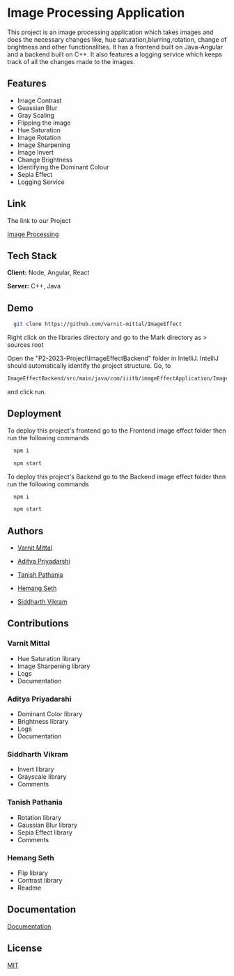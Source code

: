 
# Image Processing Application

This project is an image processing application which takes images and does the necessary changes like, hue saturation,blurring,rotation, change of brightness and other functionalities.
It has a frontend built on Java-Angular and a backend built on C++.
It also features a logging service which keeps track of all the changes made to the images.

## Features

- Image Contrast
- Guassian Blur
- Gray Scaling 
- Flipping the image
- Hue Saturation
- Image Rotation
- Image Sharpening
- Image Invert
- Change Brightness
- Identifying the Dominant Colour
- Sepia Effect
- Logging Service 



##  Link

The link to our Project

[Image Processing](https://github.com/varnit-mittal/ImageEffect)


## Tech Stack

**Client:** Node, Angular, React 

**Server:** C++, Java


## Demo

```bash
  git clone https://github.com/varnit-mittal/ImageEffect
```
Right click on the libraries directory and go to the Mark directory as > sources root

Open the "P2-2023-Project\ImageEffectBackend\" folder in IntelliJ. IntelliJ should automatically identify the project structure. Go, to  
```bash
ImageEffectBackend/src/main/java/com/iiitb/imageEffectApplication/ImageEffectApplication.java
```
and  click run.



## Deployment

To deploy this project's frontend go to the Frontend image effect folder
then run the following commands 

```bash
  npm i
```
```bash
  npm start
```
To deploy this project's Backend go to the Backend image effect folder then run the following commands

```bash
  npm i
```
```bash
  npm start
```

## Authors

- [Varnit Mittal](https://github.com/varnit-mittal)
- [Aditya Priyadarshi](https://github.com/ap5967ap)

- [Tanish Pathania](https://github.com/Tanish-pat)
- [Hemang Seth](https://github.com/Hemang-2004)
- [Siddharth Vikram](https://github.com/SiddharthVikram069)


## Contributions

### Varnit Mittal
- Hue Saturation library
- Image Sharpening library
- Logs 
- Documentation

### Aditya Priyadarshi
- Dominant Color library
- Brightness library
- Logs
- Documentation

### Siddharth Vikram
- Invert library
- Grayscale library
- Comments

### Tanish Pathania
- Rotation library
- Gaussian Blur library
- Sepia Effect library
- Comments

### Hemang Seth
- Flip library
- Contrast library
- Readme


## Documentation

[Documentation](https://github.com/varnit-mittal/ImageEffect/blob/main/Image%20Processing%20Application.pdf)


## License

[MIT](https://choosealicense.com/licenses/mit/](https://github.com/varnit-mittal/ImageEffect/blob/main/LICENSE)https://github.com/varnit-mittal/ImageEffect/blob/main/LICENSE)

